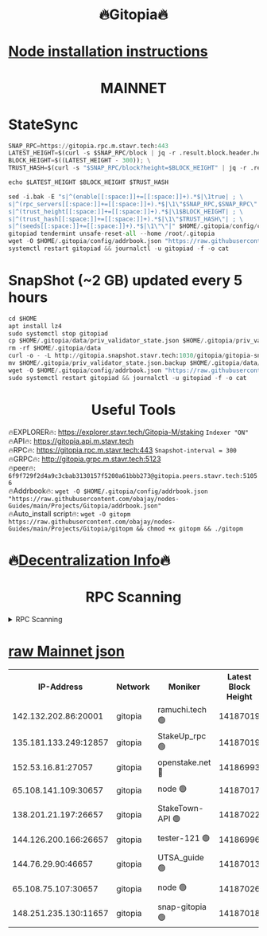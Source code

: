 <h1 align="center"> 🔥Gitopia🔥</h1>

[Node installation instructions](https://github.com/obajay/nodes-Guides/tree/main/Projects/Gitopia)
=

<h1 align="center"> MAINNET</h1>

# StateSync
```python
SNAP_RPC=https://gitopia.rpc.m.stavr.tech:443
LATEST_HEIGHT=$(curl -s $SNAP_RPC/block | jq -r .result.block.header.height); \
BLOCK_HEIGHT=$((LATEST_HEIGHT - 300)); \
TRUST_HASH=$(curl -s "$SNAP_RPC/block?height=$BLOCK_HEIGHT" | jq -r .result.block_id.hash)

echo $LATEST_HEIGHT $BLOCK_HEIGHT $TRUST_HASH

sed -i.bak -E "s|^(enable[[:space:]]+=[[:space:]]+).*$|\1true| ; \
s|^(rpc_servers[[:space:]]+=[[:space:]]+).*$|\1\"$SNAP_RPC,$SNAP_RPC\"| ; \
s|^(trust_height[[:space:]]+=[[:space:]]+).*$|\1$BLOCK_HEIGHT| ; \
s|^(trust_hash[[:space:]]+=[[:space:]]+).*$|\1\"$TRUST_HASH\"| ; \
s|^(seeds[[:space:]]+=[[:space:]]+).*$|\1\"\"|" $HOME/.gitopia/config/config.toml
gitopiad tendermint unsafe-reset-all --home /root/.gitopia
wget -O $HOME/.gitopia/config/addrbook.json "https://raw.githubusercontent.com/obajay/nodes-Guides/main/Projects/Gitopia/addrbook.json"
systemctl restart gitopiad && journalctl -u gitopiad -f -o cat
```
# SnapShot (~2 GB) updated every 5 hours
```python
cd $HOME
apt install lz4
sudo systemctl stop gitopiad
cp $HOME/.gitopia/data/priv_validator_state.json $HOME/.gitopia/priv_validator_state.json.backup
rm -rf $HOME/.gitopia/data
curl -o - -L http://gitopia.snapshot.stavr.tech:1030/gitopia/gitopia-snap.tar.lz4 | lz4 -c -d - | tar -x -C $HOME/.gitopia --strip-components 2
mv $HOME/.gitopia/priv_validator_state.json.backup $HOME/.gitopia/data/priv_validator_state.json
wget -O $HOME/.gitopia/config/addrbook.json "https://raw.githubusercontent.com/obajay/nodes-Guides/main/Projects/Gitopia/addrbook.json"
sudo systemctl restart gitopiad && journalctl -u gitopiad -f -o cat
```
 <h1 align="center"> Useful Tools</h1>

🔥EXPLORER🔥:      https://explorer.stavr.tech/Gitopia-M/staking  `Indexer "ON"` \
🔥API🔥: 			 		 https://gitopia.api.m.stavr.tech \
🔥RPC🔥:           https://gitopia.rpc.m.stavr.tech:443              `Snapshot-interval = 300` \
🔥GRPC🔥:          http://gitopia.grpc.m.stavr.tech:5123 \
🔥peer🔥:					 `6f9f729f2d4a9c3cbab3130157f5200a61bbb273@gitopia.peers.stavr.tech:51056` \
🔥Addrbook🔥:    ```wget -O $HOME/.gitopia/config/addrbook.json "https://raw.githubusercontent.com/obajay/nodes-Guides/main/Projects/Gitopia/addrbook.json"``` \
🔥Auto_install script🔥: ```wget -O gitopm https://raw.githubusercontent.com/obajay/nodes-Guides/main/Projects/Gitopia/gitopm && chmod +x gitopm && ./gitopm```

🔥[Decentralization Info](https://github.com/obajay/StateSync-snapshots/tree/main/Projects/Gitopia/Decentralization)🔥
=

<h1 align="center"> RPC Scanning</h1>

<details>
<summary>RPC Scanning</summary>

<h2 align="center"> We scan nodes in real time every 4 hours. And we provide the final result of RPC endpoints.
We cannot influence the operation of these nodes in any way. </h2>


```python
If Voting Power is higher than 0 --> then the Node is a validator of the network and may be subject to attack and be a potential threat to the chain.
```
```python
We marked such validators with a red symbol
```

</details>

[raw Mainnet json](https://rpc-check.gitopm.stavr.tech/gitopm/rpc-gitopm-result.json)
=

<table><tr><th>IP-Address</th><th>Network</th><th>Moniker</th><th>Latest Block Height</th><th>Earliest Block Height</th><th>Catching Up</th><th>Tx Index</th><th>Voting Power</th><th>Scan Time</th></tr><tr><td>142.132.202.86:20001</td><td>gitopia</td><td>ramuchi.tech 🟢</td><td>14187019</td><td>6548337</td><td>False</td><td>on</td><td>0</td><td>2024-02-21T19:28:50.265614885UTC</td></tr><tr><td>135.181.133.249:12857</td><td>gitopia</td><td>StakeUp_rpc 🟢</td><td>14187019</td><td>8010001</td><td>False</td><td>on</td><td>0</td><td>2024-02-21T19:28:50.706888048UTC</td></tr><tr><td>152.53.16.81:27057</td><td>gitopia</td><td>openstake.net 🔴</td><td>14186993</td><td>10455001</td><td>False</td><td>off</td><td>43495</td><td>2024-02-21T19:28:09.124533561UTC</td></tr><tr><td>65.108.141.109:30657</td><td>gitopia</td><td>node 🟢</td><td>14187017</td><td>12299845</td><td>False</td><td>on</td><td>0</td><td>2024-02-21T19:28:47.615427113UTC</td></tr><tr><td>138.201.21.197:26657</td><td>gitopia</td><td>StakeTown-API 🟢</td><td>14187022</td><td>12733501</td><td>False</td><td>on</td><td>0</td><td>2024-02-21T19:28:55.321227480UTC</td></tr><tr><td>144.126.200.166:26657</td><td>gitopia</td><td>tester-121 🟢</td><td>14186996</td><td>12832814</td><td>False</td><td>off</td><td>0</td><td>2024-02-21T19:28:13.546712048UTC</td></tr><tr><td>144.76.29.90:46657</td><td>gitopia</td><td>UTSA_guide 🟢</td><td>14187013</td><td>13035301</td><td>False</td><td>on</td><td>0</td><td>2024-02-21T19:28:41.040677370UTC</td></tr><tr><td>65.108.75.107:30657</td><td>gitopia</td><td>node 🟢</td><td>14187026</td><td>13189502</td><td>False</td><td>on</td><td>0</td><td>2024-02-21T19:29:01.865670282UTC</td></tr><tr><td>148.251.235.130:11657</td><td>gitopia</td><td>snap-gitopia 🟢</td><td>14187018</td><td>14079001</td><td>False</td><td>on</td><td>0</td><td>2024-02-21T19:28:47.876967022UTC</td></tr></table>
